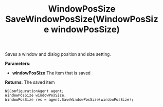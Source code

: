 ﻿---
uid: crmscript_ref_NSConfigurationAgent_SaveWindowPosSize
title: WindowPosSize SaveWindowPosSize(WindowPosSize windowPosSize)
intellisense: NSConfigurationAgent.SaveWindowPosSize
keywords: NSConfigurationAgent, SaveWindowPosSize
so.topic: reference
---

Saves a window and dialog position and size setting.

**Parameters:**
 - **windowPosSize** The item that is saved

**Returns:** The saved item

```crmscript
NSConfigurationAgent agent;
WindowPosSize windowPosSize;
WindowPosSize res = agent.SaveWindowPosSize(windowPosSize);
```

